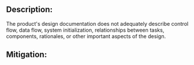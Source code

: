 ## Description:

The product's design documentation does not adequately describe control flow, data flow, system initialization, relationships between tasks, components, rationales, or other important aspects of the design.



## Mitigation:
